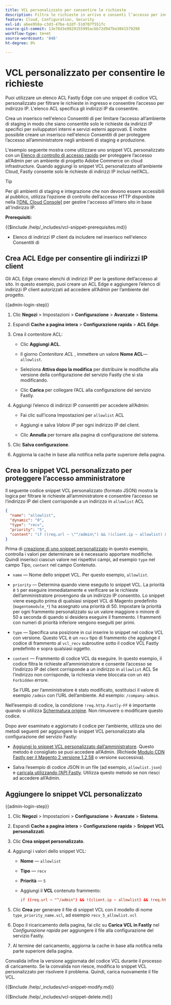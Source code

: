 ```yaml
---
title: VCL personalizzato per consentire le richieste
description: Filtra le richieste in arrivo e consenti l’accesso per indirizzo IP per i siti Adobe Commerce tramite un elenco ACL Fastly Edge e uno snippet VCL personalizzato.
feature: Cloud, Configuration, Security
exl-id: a6ee958a-c3d3-47be-b2df-510707f551fc
source-git-commit: 13e76d3e9829155995acbb72d947be3041579298
workflow-type: tm+mt
source-wordcount: '848'
ht-degree: 0%

---
```


# VCL personalizzato per consentire le richieste

Puoi utilizzare un elenco ACL Fastly Edge con uno snippet di codice VCL personalizzato per filtrare le richieste in ingresso e consentire l’accesso per indirizzo IP. L&#39;elenco ACL specifica gli indirizzi IP da consentire.

Crea un inserisco nell&#39;elenco Consentiti di per limitare l’accesso all’ambiente di staging in modo che siano consentite solo le richieste da indirizzi IP specifici per sviluppatori interni e servizi esterni approvati. È inoltre possibile creare un inserisco nell&#39;elenco Consentiti di per proteggere l’accesso all’amministratore negli ambienti di staging e produzione.

L&#39;esempio seguente mostra come utilizzare uno snippet VCL personalizzato con un [Elenco di controllo di accesso rapido](https://docs.fastly.com/guides/access-control-lists/about-acls) per proteggere l’accesso all’Admin per un ambiente di progetto Adobe Commerce on cloud infrastructure. Quando aggiungi lo snippet VCL personalizzato all’ambiente Cloud, Fastly consente solo le richieste di indirizzi IP inclusi nell’ACL.

>[!TIP]
>
>Per gli ambienti di staging e integrazione che non devono essere accessibili al pubblico, utilizza l’opzione di controllo dell’accesso HTTP disponibile nella [[!DNL Cloud Console]](../project/overview.md#access-the-project-web-interface) per gestire l&#39;accesso all&#39;intero sito in base all&#39;indirizzo IP.

**Prerequisiti:**


{{$include /help/_includes/vcl-snippet-prerequisites.md}}

- Elenco di indirizzi IP client da includere nel inserisco nell&#39;elenco Consentiti di

## Crea ACL Edge per consentire gli indirizzi IP client

Gli ACL Edge creano elenchi di indirizzi IP per la gestione dell’accesso al sito. In questo esempio, puoi creare un ACL Edge e aggiungere l’elenco di indirizzi IP client autorizzati ad accedere all’Admin per l’ambiente del progetto.

{{admin-login-step}}

1. Clic **Negozi** > Impostazioni > **Configurazione** > **Avanzate** > **Sistema**.

1. Espandi **Cache a pagina intera** > **Configurazione rapida** > **ACL Edge**.

1. Crea il contenitore ACL:

   - Clic **Aggiungi ACL**.

   - Il giorno *Contenitore ACL* , immettere un valore **Nome ACL**—`allowlist`.

   - Seleziona **Attiva dopo la modifica** per distribuire le modifiche alla versione della configurazione del servizio Fastly che si sta modificando.

   - Clic **Carica** per collegare l’ACL alla configurazione del servizio Fastly.

1. Aggiungi l’elenco di indirizzi IP consentiti per accedere all’Admin:

   - Fai clic sull’icona Impostazioni per `allowlist` ACL

   - Aggiungi e salva *Valore IP* per ogni indirizzo IP del client.

   - Clic **Annulla** per tornare alla pagina di configurazione del sistema.

1. Clic **Salva configurazione**.

1. Aggiorna la cache in base alla notifica nella parte superiore della pagina.

## Crea lo snippet VCL personalizzato per proteggere l’accesso amministratore

Il seguente codice snippet VCL personalizzato (formato JSON) mostra la logica per filtrare le richieste all’amministratore e consentire l’accesso se l’indirizzo IP del client corrisponde a un indirizzo in `allowlist` ACL

```json
{
  "name": "allowlist",
  "dynamic": "0",
  "type": "recv",
  "priority": "5",
  "content": "if ((req.url ~ \"^/admin\") && !(client.ip ~ allowlist) && !req.http.Fastly-FF) { error 403 \"Forbidden\"; }"
}
```

Prima di [creazione di uno snippet personalizzato](https://experienceleague.adobe.com/docs/commerce-cloud-service/user-guide/cdn/custom-vcl-snippets/fastly-vcl-allowlist.html#add-the-custom-vcl-snippet) in questo esempio, controlla i valori per determinare se è necessario apportare modifiche. Quindi inserisci ciascun valore nei rispettivi campi, ad esempio `type` nel campo Tipo, `content` nel campo Contenuto.

- `name` — Nome dello snippet VCL. Per questo esempio, `allowlist`.

- `priority` — Determina quando viene eseguito lo snippet VCL. La priorità è `5` per eseguire immediatamente e verificare se le richieste dell’amministratore provengono da un indirizzo IP consentito. Lo snippet viene eseguito prima di qualsiasi snippet VCL di Magento predefinito (`magentomodule_*`) ha assegnato una priorità di 50. Impostare la priorità per ogni frammento personalizzato su un valore maggiore o minore di 50 a seconda di quando si desidera eseguire il frammento. I frammenti con numeri di priorità inferiore vengono eseguiti per primi.

- `type` — Specifica una posizione in cui inserire lo snippet nel codice VCL con versione. Questo VCL è un `recv` tipo di frammento che aggiunge il codice di frammento al `vcl_recv` subroutine sotto il codice VCL Fastly predefinito e sopra qualsiasi oggetto.

- `content` — Frammento di codice VCL da eseguire. In questo esempio, il codice filtra le richieste all’amministratore e consente l’accesso se l’indirizzo IP del client corrisponde a un indirizzo in `allowlist` ACL Se l’indirizzo non corrisponde, la richiesta viene bloccata con un `403 Forbidden` errore.

  Se l’URL per l’amministratore è stato modificato, sostituisci il valore di esempio `/admin` con l’URL dell’ambiente. Ad esempio: `/company-admin`.

Nell’esempio di codice, la condizione `!req.http.Fastly-FF` è importante quando si utilizza [Schermatura origine](fastly-custom-cache-configuration.md#configure-back-ends-and-origin-shielding). Non rimuovere o modificare questo codice.

Dopo aver esaminato e aggiornato il codice per l’ambiente, utilizza uno dei metodi seguenti per aggiungere lo snippet VCL personalizzato alla configurazione del servizio Fastly:

- [Aggiungi lo snippet VCL personalizzato dall’amministratore](#add-the-custom-vcl-snippet). Questo metodo è consigliato se puoi accedere all’Admin. (Richiede [Modulo CDN Fastly per il Magento 2 versione 1.2.58](fastly-configuration.md#upgrade) o versione successiva).

- Salva l’esempio di codice JSON in un file (ad esempio, `allowlist.json`) e [caricala utilizzando l’API Fastly](fastly-vcl-custom-snippets.md#manage-custom-vcl-snippets-using-the-api). Utilizza questo metodo se non riesci ad accedere all’Admin.

## Aggiungere lo snippet VCL personalizzato

{{admin-login-step}}

1. Clic **Negozi** > Impostazioni > **Configurazione** > **Avanzate** > **Sistema**.

1. Espandi **Cache a pagina intera** > **Configurazione rapida** > **Snippet VCL personalizzati**.

1. Clic **Crea snippet personalizzato**.

1. Aggiungi i valori dello snippet VCL:

   - **Nome** — `allowlist`

   - **Tipo** — `recv`

   - **Priorità** — `5`

   - Aggiungi il **VCL** contenuto frammento:

     ```conf
     if ((req.url ~ "^/admin") && !(client.ip ~ allowlist) && !req.http.Fastly-FF) { error 403 "Forbidden";}
     ```

1. Clic **Crea** per generare il file di snippet VCL con il modello di nome `type_priority_name.vcl`, ad esempio `recv_5_allowlist.vcl`

1. Dopo il ricaricamento della pagina, fai clic su **Carica VCL in Fastly** nel *Configurazione rapida* per aggiungere il file alla configurazione del servizio Fastly.

1. Al termine del caricamento, aggiorna la cache in base alla notifica nella parte superiore della pagina.

Convalida infine la versione aggiornata del codice VCL durante il processo di caricamento. Se la convalida non riesce, modifica lo snippet VCL personalizzato per risolvere il problema. Quindi, carica nuovamente il file VCL.

{{$include /help/_includes/vcl-snippet-modify.md}}

{{$include /help/_includes/vcl-snippet-delete.md}}
